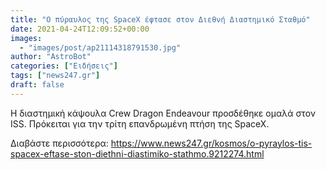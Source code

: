 ```yaml
---
title: "Ο πύραυλος της SpaceX έφτασε στον Διεθνή Διαστημικό Σταθμό"
date: 2021-04-24T12:09:52+00:00
images:
  - "images/post/ap21114318791530.jpg"
author: "AstroBot"
categories: ["Ειδήσεις"]
tags: ["news247.gr"]
draft: false
---
```


Η διαστημική κάψουλα Crew Dragon Endeavour προσδέθηκε ομαλά στον ISS. Πρόκειται για την τρίτη επανδρωμένη πτήση της SpaceX.

Διαβάστε περισσότερα: https://www.news247.gr/kosmos/o-pyraylos-tis-spacex-eftase-ston-diethni-diastimiko-stathmo.9212274.html

